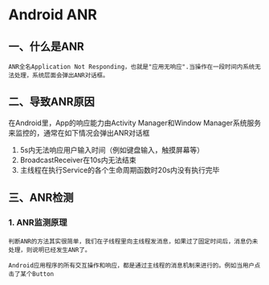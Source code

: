 # Android ANR
## 一、什么是ANR
    ANR全名Application Not Responding，也就是"应用无响应".当操作在一段时间内系统无法处理，系统层面会弹出ANR对话框。

## 二、导致ANR原因
   在Android里，App的响应能力由Activity Manager和Window Manager系统服务来监控的，通常在如下情况会弹出ANR对话框
   1. 5s内无法响应用户输入时间（例如键盘输入，触摸屏幕等）
   2. BroadcastReceiver在10s内无法结束
   3. 主线程在执行Service的各个生命周期函数时20s内没有执行完毕
## 三、ANR检测
###     1. ANR监测原理
    判断ANR的方法其实很简单，我们在子线程里向主线程发消息，如果过了固定时间后，消息仍未处理，则说明已经发生ANR了。

    Android应用程序的所有交互操作和响应，都是通过主线程的消息机制来进行的。例如当用户点击了某个Button